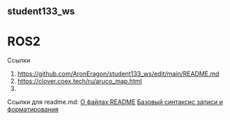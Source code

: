 ## student133_ws 

# ROS2
Ссылки
1. https://github.com/AronEragon/student133_ws/edit/main/README.md
2. https://clover.coex.tech/ru/aruco_map.html
3. 







Ссылки для readme.md:
[О файлах README](https://docs.github.com/ru/get-started/writing-on-github/getting-started-with-writing-and-formatting-on-github/basic-writing-and-formatting-syntax)
[Базовый синтаксис записи и форматирования](https://docs.github.com/ru/repositories/managing-your-repositorys-settings-and-features/customizing-your-repository/about-readmes)
